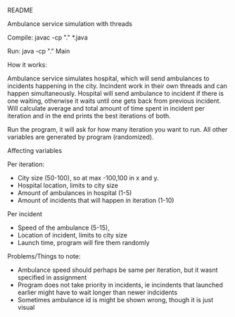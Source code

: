README

Ambulance service simulation with threads

Compile:
javac -cp "." *.java

Run:
java -cp "." Main

How it works:

Ambulance service simulates hospital, which will send ambulances to incidents happening in the city.
Incindent work in their own threads and can happen simultaneously. Hospital will send ambulance to incident if there is one waiting,
otherwise it waits until one gets back from previous incident.
Will calculate average and total amount of time spent in incident per iteration and 
in the end prints the best iterations of both.

Run the program, it will ask for how many iteration you want to run.
All other variables are generated by program (randomized).

Affecting variables

Per iteration:
- City size (50-100), so at max -100,100 in x and y.
- Hospital location, limits to city size
- Amount of ambulances in hospital (1-5)
- Amount of incidents that will happen in iteration (1-10)

Per incident
- Speed of the ambulance (5-15), 
- Location of incident, limits to city size
- Launch time, program will fire them randomly


Problems/Things to note:
- Ambulance speed should perhaps be same per iteration, but it wasnt specified in assignment
- Program does not take priority in incidents, ie incindents that launched earlier might have to wait longer than newer indcidents
- Sometimes ambulance id is might be shown wrong, though it is just visual